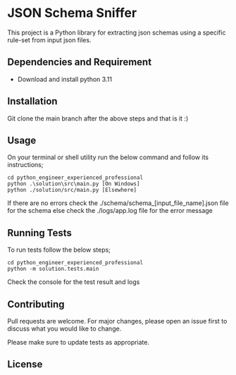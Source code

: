 # JSON Schema Sniffer

This project is a Python library for extracting json schemas using a specific rule-set from input json files.

## Dependencies and Requirement

- Download and install python 3.11

## Installation

Git clone the main branch after the above steps and that is it :)

## Usage
On your terminal or shell utility run the below command and follow its instructions;
```
cd python_engineer_experienced_professional
python .\solution\src\main.py [On Windows]
python ./solution/src/main.py [Elsewhere]
```
If there are no errors check the ./schema/schema_[input_file_name].json file for the schema
else check the ./logs/app.log file for the error message

## Running Tests
To run tests follow the below steps;
```
cd python_engineer_experienced_professional
python -m solution.tests.main
```
Check the console for the test result and logs

## Contributing

Pull requests are welcome. For major changes, please open an issue first
to discuss what you would like to change.

Please make sure to update tests as appropriate.

## License


